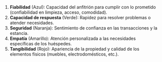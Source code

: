 1. **Fiabilidad** (Azul): Capacidad del anfitrión para cumplir con lo prometido (confiabilidad en limpieza, acceso, comodidad).
2. **Capacidad de respuesta** (Verde): Rapidez para resolver problemas o atender necesidades.
3. **Seguridad** (Naranja): Sentimiento de confianza en las transacciones y la estancia.
4. **Empatía** (Amarillo): Atención personalizada a las necesidades específicas de los huéspedes.
5. **Tangibilidad** (Rojo): Apariencia de la propiedad y calidad de los elementos físicos (muebles, electrodomésticos, etc.).
